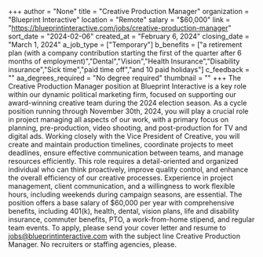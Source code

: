 +++
author = "None"
title = "Creative Production Manager"
organization = "Blueprint Interactive"
location = "Remote"
salary = "$60,000"
link = "https://blueprintinteractive.com/jobs/creative-production-manager"
sort_date = "2024-02-06"
created_at = "February 6, 2024"
closing_date = "March 1, 2024"
a_job_type = ["Temporary"]
b_benefits = ["a retirement plan (with a company contribution starting the first of the quarter after 6 months of employment)","Dental","Vision","Health Insurance","Disability insurance","Sick time","paid time off","and 10 paid holidays"]
c_feedback = ""
aa_degrees_required = "No degree required"
thumbnail = ""
+++
The Creative Production Manager position at Blueprint Interactive is a key role within our dynamic political marketing firm, focused on supporting our award-winning creative team during the 2024 election season. As a cycle position running through November 30th, 2024, you will play a crucial role in project managing all aspects of our work, with a primary focus on planning, pre-production, video shooting, and post-production for TV and digital ads. Working closely with the Vice President of Creative, you will create and maintain production timelines, coordinate projects to meet deadlines, ensure effective communication between teams, and manage resources efficiently. This role requires a detail-oriented and organized individual who can think proactively, improve quality control, and enhance the overall efficiency of our creative processes. Experience in project management, client communication, and a willingness to work flexible hours, including weekends during campaign seasons, are essential. The position offers a base salary of $60,000 per year with comprehensive benefits, including 401(k), health, dental, vision plans, life and disability insurance, commuter benefits, PTO, a work-from-home stipend, and regular team events. To apply, please send your cover letter and resume to jobs@blueprintinteractive.com with the subject line Creative Production Manager. No recruiters or staffing agencies, please.
